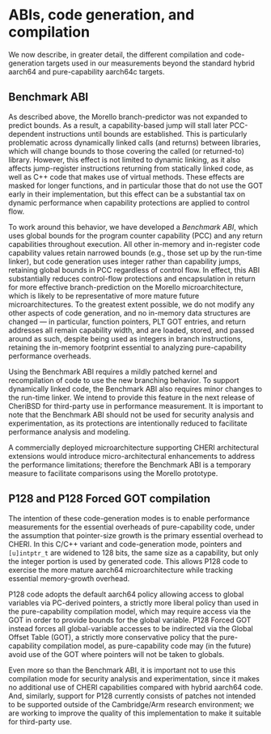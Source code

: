 # ABIs, code generation, and compilation

We now describe, in greater detail, the different compilation and
code-generation targets used in our measurements beyond the standard hybrid
aarch64 and pure-capability aarch64c targets.

## Benchmark ABI

As described above, the Morello branch-predictor was not expanded to predict
bounds.
As a result, a capability-based jump will stall later PCC-dependent
instructions until bounds are established.
This is particularly problematic across dynamically linked calls (and returns)
between libraries, which will change bounds to those covering the called (or
returned-to) library.
However, this effect is not limited to dynamic linking, as it also affects
jump-register instructions returning from statically linked code, as well as
C++ code that makes use of virtual methods.
These effects are masked for longer functions, and in particular those that do
not use the GOT early in their implementation, but this effect can be a
substantial tax on dynamic performance when capability protections are applied
to control flow.

To work around this behavior, we have developed a *Benchmark ABI*, which uses
global bounds for the program counter capability (PCC) and any return
capabilities throughout execution.
All other in-memory and in-register code capability values retain narrowed
bounds (e.g., those set up by the run-time linker), but code generation uses
integer rather than capability jumps, retaining global bounds in PCC
regardless of control flow.
In effect, this ABI substantially reduces control-flow protections and
encapsulation in return for more effective branch-prediction on the Morello
microarchitecture, which is likely to be representative of more mature future
microarchitectures.
To the greatest extent possible, we do not modify any other aspects of code
generation, and no in-memory data structures are changed &mdash; in
particular, function pointers, PLT GOT entries, and return addresses all
remain capability width, and are loaded, stored, and passed around as such,
despite being used as integers in branch instructions, retaining the in-memory
footprint essential to analyzing pure-capability performance overheads.

Using the Benchmark ABI requires a mildly patched kernel and recompilation of
code to use the new branching behavior.
To support dynamically linked code, the Benchmark ABI also requires minor
changes to the run-time linker.
We intend to provide this feature in the next release of CheriBSD for
third-party use in performance measurement.
It is important to note that the Benchmark ABI should not be used for security
analysis and experimentation, as its protections are intentionally reduced to
facilitate performance analysis and modeling.

A commercially deployed microarchitecture supporting CHERI architectural
extensions would introduce micro-architectural enhancements to address the
performance limitations; therefore the Benchmark ABI is a temporary measure to
facilitate comparisons using the Morello prototype.

## P128 and P128 Forced GOT compilation

The intention of these code-generation modes is to enable performance
measurements for the essential overheads of pure-capability code, under the
assumption that pointer-size growth is the primary essential overhead to
CHERI.
In this C/C++ variant and code-generation mode, pointers and `[u]intptr_t` are
widened to 128 bits, the same size as a capability, but only the integer
portion is used by generated code.
This allows P128 code to exercise the more mature aarch64 microarchitecture
while tracking essential memory-growth overhead.

P128 code adopts the default aarch64 policy allowing access to global
variables via PC-derived pointers, a strictly more liberal policy than used in
the pure-capability compilation model, which may require access via the GOT in
order to provide bounds for the global variable.
P128 Forced GOT instead forces all global-variable accesses to be indirected
via the Global Offset Table (GOT), a strictly more conservative policy that
the pure-capability compilation model, as pure-capability code may (in the
future) avoid use of the GOT where pointers will not be taken to globals.

Even more so than the Benchmark ABI, it is important not to use this
compilation mode for security analysis and experimentation, since it makes no
additional use of CHERI capabilities compared with hybrid aarch64 code.
And, similarly, support for P128 currently consists of patches not intended to
be supported outside of the Cambridge/Arm research environment; we are working
to improve the quality of this implementation to make it suitable for
third-party use.
